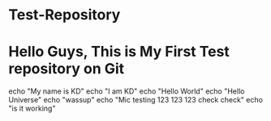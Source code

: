 # Test-Repository
# Hello Guys, This is My First Test repository on Git
echo "My name is KD"
echo "I am KD"
echo "Hello World"
echo "Hello Universe"
echo "wassup"
echo "Mic testing 123 123 123 check check"
echo "is it working"
